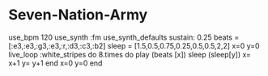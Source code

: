 # Seven-Nation-Army

use_bpm 120
use_synth :fm
use_synth_defaults sustain: 0.25
beats = [:e3,:e3,:g3,:e3,:r,:d3,:c3,:b2]
sleep = [1.5,0.5,0.75,0.25,0.5,0.5,2,2]
x=0
y=0
live_loop :white_stripes do
  8.times do
    play (beats [x])
    sleep (sleep[y])
    x= x+1
    y= y+1
  end
  x=0
  y=0
end
